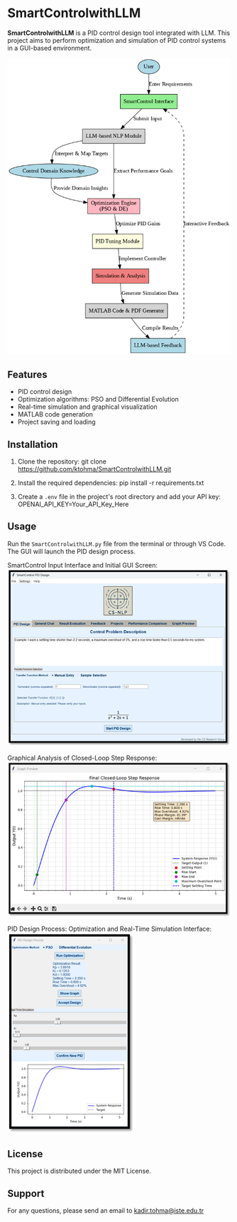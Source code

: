 # SmartControlwithLLM

**SmartControlwithLLM** is a PID control design tool integrated with LLM. This project aims to perform optimization and simulation of PID control systems in a GUI-based environment.

![SmartControlwithLLM Logo](Software_Architecture.png)


## Features

- PID control design
- Optimization algorithms: PSO and Differential Evolution
- Real-time simulation and graphical visualization
- MATLAB code generation
- Project saving and loading

## Installation

1. Clone the repository:
   git clone https://github.com/ktohma/SmartControlwithLLM.git
   
2. Install the required dependencies:
   pip install -r requirements.txt
   
3. Create a `.env` file in the project's root directory and add your API key:
   OPENAI_API_KEY=Your_API_Key_Here


## Usage

Run the `SmartControlwithLLM.py` file from the terminal or through VS Code. The GUI will launch the PID design process.

SmartControl Input Interface and Initial GUI Screen:
![SmartControlwithLLM Logo](screenshot.png)

Graphical Analysis of Closed-Loop Step Response:
![SmartControlwithLLM Logo](screenshot3.png)

PID Design Process: Optimization and Real-Time Simulation Interface:
![SmartControlwithLLM Logo](screenshot2.png)


## License

This project is distributed under the MIT License.

## Support

For any questions, please send an email to kadir.tohma@iste.edu.tr 
